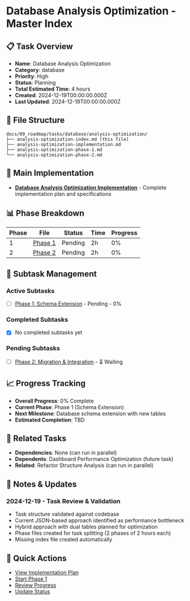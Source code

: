 # Database Analysis Optimization - Master Index

## 📋 Task Overview
- **Name**: Database Analysis Optimization
- **Category**: database
- **Priority**: High
- **Status**: Planning
- **Total Estimated Time**: 4 hours
- **Created**: 2024-12-19T00:00:00.000Z
- **Last Updated**: 2024-12-19T00:00:00.000Z

## 📁 File Structure
```
docs/09_roadmap/tasks/database/analysis-optimization/
├── analysis-optimization-index.md (this file)
├── analysis-optimization-implementation.md
├── analysis-optimization-phase-1.md
└── analysis-optimization-phase-2.md
```

## 🎯 Main Implementation
- **[Database Analysis Optimization Implementation](./analysis-optimization-implementation.md)** - Complete implementation plan and specifications

## 📊 Phase Breakdown
| Phase | File | Status | Time | Progress |
|-------|------|--------|------|----------|
| 1 | [Phase 1](./analysis-optimization-phase-1.md) | Pending | 2h | 0% |
| 2 | [Phase 2](./analysis-optimization-phase-2.md) | Pending | 2h | 0% |

## 🔄 Subtask Management
### Active Subtasks
- [ ] [Phase 1: Schema Extension](./analysis-optimization-phase-1.md) - Pending - 0%

### Completed Subtasks
- [x] No completed subtasks yet

### Pending Subtasks
- [ ] [Phase 2: Migration & Integration](./analysis-optimization-phase-2.md) - ⏳ Waiting

## 📈 Progress Tracking
- **Overall Progress**: 0% Complete
- **Current Phase**: Phase 1 (Schema Extension)
- **Next Milestone**: Database schema extension with new tables
- **Estimated Completion**: TBD

## 🔗 Related Tasks
- **Dependencies**: None (can run in parallel)
- **Dependents**: Dashboard Performance Optimization (future task)
- **Related**: Refactor Structure Analysis (can run in parallel)

## 📝 Notes & Updates
### 2024-12-19 - Task Review & Validation
- Task structure validated against codebase
- Current JSON-based approach identified as performance bottleneck
- Hybrid approach with dual tables planned for optimization
- Phase files created for task splitting (2 phases of 2 hours each)
- Missing index file created automatically

## 🚀 Quick Actions
- [View Implementation Plan](./analysis-optimization-implementation.md)
- [Start Phase 1](./analysis-optimization-phase-1.md)
- [Review Progress](#progress-tracking)
- [Update Status](#notes--updates) 
